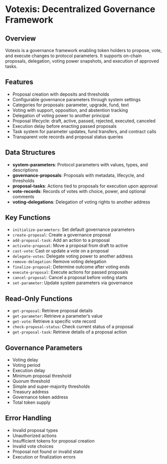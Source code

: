 # Votexis: Decentralized Governance Framework

## Overview

Votexis is a governance framework enabling token holders to propose, vote, and execute changes to protocol parameters. It supports on-chain proposals, delegation, voting power snapshots, and execution of approved tasks.

## Features

* Proposal creation with deposits and thresholds
* Configurable governance parameters through system settings
* Categories for proposals: parameter, upgrade, fund, text
* Voting with support, opposition, and abstention tracking
* Delegation of voting power to another principal
* Proposal lifecycle: draft, active, passed, rejected, executed, canceled
* Execution delay before enacting passed proposals
* Task system for parameter updates, fund transfers, and contract calls
* Transparent vote records and proposal status queries

## Data Structures

* **system-parameters**: Protocol parameters with values, types, and descriptions
* **governance-proposals**: Proposals with metadata, lifecycle, and thresholds
* **proposal-tasks**: Actions tied to proposals for execution upon approval
* **vote-records**: Records of votes with choice, power, and optional comments
* **voting-delegations**: Delegation of voting rights to another address

## Key Functions

* `initialize-parameters`: Set default governance parameters
* `create-proposal`: Create a governance proposal
* `add-proposal-task`: Add an action to a proposal
* `activate-proposal`: Move a proposal from draft to active
* `cast-vote`: Cast or update a vote on a proposal
* `delegate-votes`: Delegate voting power to another address
* `remove-delegation`: Remove voting delegation
* `finalize-proposal`: Determine outcome after voting ends
* `execute-proposal`: Execute actions for passed proposals
* `cancel-proposal`: Cancel a proposal before voting starts
* `set-parameter`: Update system parameters via governance

## Read-Only Functions

* `get-proposal`: Retrieve proposal details
* `get-parameter`: Retrieve a parameter’s value
* `get-vote`: Retrieve a specific vote record
* `check-proposal-status`: Check current status of a proposal
* `get-proposal-task`: Retrieve details of a proposal action

## Governance Parameters

* Voting delay
* Voting period
* Execution delay
* Minimum proposal threshold
* Quorum threshold
* Simple and super-majority thresholds
* Treasury address
* Governance token address
* Total token supply

## Error Handling

* Invalid proposal types
* Unauthorized actions
* Insufficient tokens for proposal creation
* Invalid vote choices
* Proposal not found or invalid state
* Execution or finalization errors
